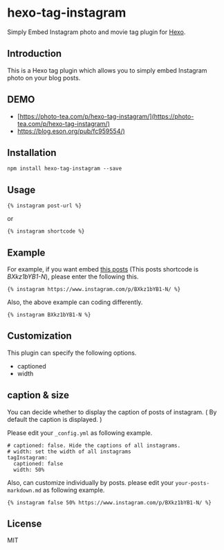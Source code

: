 # hexo-tag-instagram

Simply Embed Instagram photo and movie tag plugin for [Hexo](https://github.com/hexojs/hexo).

## Introduction

This is a Hexo tag plugin which allows you to simply embed Instagram photo on your blog posts.

## DEMO

- [https://photo-tea.com/p/hexo-tag-instagram/](https://photo-tea.com/p/hexo-tag-instagram/)
- [https://blog.eson.org/pub/fc959554/)](https://blog.eson.org/pub/fc959554/)

## Installation

```
npm install hexo-tag-instagram --save
```

## Usage

```
{% instagram post-url %}
```

or

```
{% instagram shortcode %}
```

## Example

For example, if you want embed [this posts](https://www.instagram.com/p/BXkz1bYB1-N/) (This posts shortcode is *BXkz1bYB1-N*), please enter the following this.

```
{% instagram https://www.instagram.com/p/BXkz1bYB1-N/ %}
```

Also, the above example can coding differently.

```
{% instagram BXkz1bYB1-N %}
```


## Customization

This plugin can specify the following options.

- captioned
- width

## caption & size

You can decide whether to display the caption of posts of instagram. ( By default the caption is displayed. )

Please edit your `_config.yml` as following example.

```
# captioned: false. Hide the captions of all instagrams.
# width: set the width of all instagrams
tagInstagram:
  captioned: false
  width: 50%
```

Also, can customize individually by posts. please edit your `your-posts-markdown.md` as following example.

```
{% instagram false 50% https://www.instagram.com/p/BXkz1bYB1-N/ %}
```

## License

MIT

[Hexo]: http://hexo.io/
